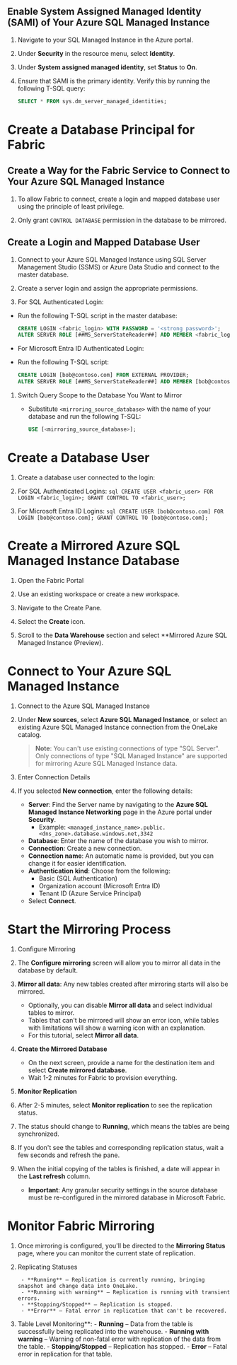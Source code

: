 ##  Enable System Assigned Managed Identity (SAMI) of Your Azure SQL Managed Instance


 1. Navigate to your SQL Managed Instance in the Azure portal.

 2. Under **Security** in the resource menu, select **Identity**.
 3. Under **System assigned managed identity**, set **Status** to **On**.
 4. Ensure that SAMI is the primary identity. Verify this by running the following T-SQL query:
     ```sql
     SELECT * FROM sys.dm_server_managed_identities;
     ```

# Create a Database Principal for Fabric

## Create a Way for the Fabric Service to Connect to Your Azure SQL Managed Instance

1. To allow Fabric to connect, create a login and mapped database user using the principle of least privilege.

1. Only grant `CONTROL DATABASE` permission in the database to be mirrored.

## Create a Login and Mapped Database User

1. Connect to your Azure SQL Managed Instance using SQL Server Management Studio (SSMS) or Azure Data Studio and connect to the master database.

1. Create a server login and assign the appropriate permissions.

1. For SQL Authenticated Login:

  - Run the following T-SQL script in the master database:

     ```sql
     CREATE LOGIN <fabric_login> WITH PASSWORD = '<strong password>';
     ALTER SERVER ROLE [##MS_ServerStateReader##] ADD MEMBER <fabric_login>;
     ```

   - For Microsoft Entra ID Authenticated Login:

   - Run the following T-SQL script:

       ```sql
       CREATE LOGIN [bob@contoso.com] FROM EXTERNAL PROVIDER;
       ALTER SERVER ROLE [##MS_ServerStateReader##] ADD MEMBER [bob@contoso.com];
       ```

1. Switch Query Scope to the Database You Want to Mirror

   - Substitute `<mirroring_source_database>` with the name of your database and run the following T-SQL:
     ```sql
     USE [<mirroring_source_database>];
     ```

# Create a Database User
  
1. Create a database user connected to the login:

1. For SQL Authenticated Logins:
       ```sql
       CREATE USER <fabric_user> FOR LOGIN <fabric_login>;
       GRANT CONTROL TO <fabric_user>;
       ```

1. For Microsoft Entra ID Logins:
       ```sql
       CREATE USER [bob@contoso.com] FOR LOGIN [bob@contoso.com];
       GRANT CONTROL TO [bob@contoso.com];
       ```

# Create a Mirrored Azure SQL Managed Instance Database

1. Open the Fabric Portal

2. Use an existing workspace or create a new workspace.

3. Navigate to the Create Pane.

4. Select the **Create** icon.

5. Scroll to the **Data Warehouse** section and select **Mirrored Azure SQL Managed Instance (Preview).

# Connect to Your Azure SQL Managed Instance

1. Connect to the Azure SQL Managed Instance

2. Under **New sources**, select **Azure SQL Managed Instance**, or select an existing Azure SQL Managed Instance connection from the OneLake catalog.

   >**Note**: You can't use existing connections of type "SQL Server". Only connections of type "SQL Managed Instance" are supported for mirroring Azure SQL Managed Instance data.

3. Enter Connection Details

4. If you selected **New connection**, enter the following details:

     - **Server**: Find the Server name by navigating to the **Azure SQL Managed Instance Networking** page in the Azure portal under **Security**.
       - Example: `<managed_instance_name>.public.<dns_zone>.database.windows.net,3342`
     - **Database**: Enter the name of the database you wish to mirror.
     - **Connection**: Create a new connection.
     - **Connection name**: An automatic name is provided, but you can change it for easier identification.
     - **Authentication kind**: Choose from the following:
       - Basic (SQL Authentication)
       - Organization account (Microsoft Entra ID)
       - Tenant ID (Azure Service Principal)
   - Select **Connect**.

# Start the Mirroring Process

1. Configure Mirroring

1. The **Configure mirroring** screen will allow you to mirror all data in the database by default.

1. **Mirror all data**: Any new tables created after mirroring starts will also be mirrored.
    - Optionally, you can disable **Mirror all data** and select individual tables to mirror.
    - Tables that can't be mirrored will show an error icon, while tables with limitations will show a warning icon with an explanation.
    - For this tutorial, select **Mirror all data**.

1. **Create the Mirrored Database**
    - On the next screen, provide a name for the destination item and select **Create mirrored database**.
    - Wait 1-2 minutes for Fabric to provision everything.

1. **Monitor Replication**

1. After 2-5 minutes, select **Monitor replication** to see the replication status.

1. The status should change to **Running**, which means the tables are being synchronized.

1. If you don't see the tables and corresponding replication status, wait a few seconds and refresh the pane.

1. When the initial copying of the tables is finished, a date will appear in the **Last refresh** column.

    - **Important**: Any granular security settings in the source database must be re-configured in the mirrored database in Microsoft Fabric.

# Monitor Fabric Mirroring

1. Once mirroring is configured, you'll be directed to the **Mirroring Status** page, where you can monitor the current state of replication.

1. Replicating Statuses
   
        - **Running** – Replication is currently running, bringing snapshot and change data into OneLake.
        - **Running with warning** – Replication is running with transient errors.
        - **Stopping/Stopped** – Replication is stopped.
        - **Error** – Fatal error in replication that can't be recovered.


 1. Table Level Monitoring**:
        - **Running** – Data from the table is successfully being replicated into the warehouse.
        - **Running with warning** – Warning of non-fatal error with replication of the data from the table.
        - **Stopping/Stopped** – Replication has stopped.
        - **Error** – Fatal error in replication for that table.
